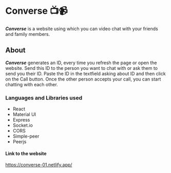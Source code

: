 # Converse 📺📹
***Converse*** is a website using which you can video chat with your friends and family members.

## About
***Converse*** generates an ID, every time you refresh the page or open the website. Send this ID to the person you want to chat with or ask them to send you their ID. Paste the ID in the textfield asking about ID and then click on the Call button. Once the other person accepts your call, you can start chatting with each other.

### Languages and Libraries used
- React
- Material UI
- Express
- Socket.io
- CORS
- Simple-peer
- Peerjs

#### Link to the website
https://converse-01.netlify.app/

